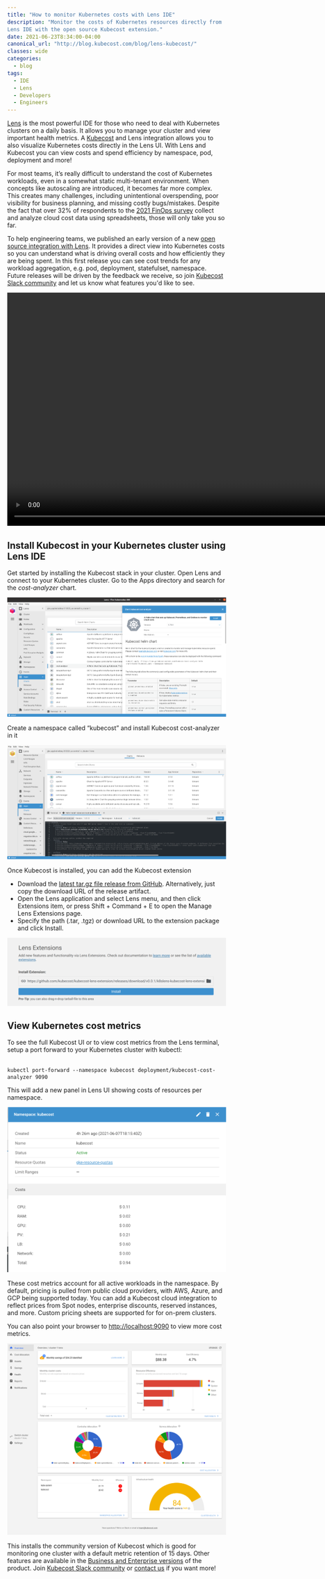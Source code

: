 ```yaml
---
title: "How to monitor Kubernetes costs with Lens IDE"
description: "Monitor the costs of Kubernetes resources directly from
Lens IDE with the open source Kubecost extension."
date: 2021-06-23T8:34:00-04:00
canonical_url: "http://blog.kubecost.com/blog/lens-kubecost/"
classes: wide
categories:
  - blog
tags:
  - IDE
  - Lens
  - Developers
  - Engineers
---
```


[Lens](https://k8slens.dev/) is the most powerful IDE for those who need to deal with Kubernetes clusters on a daily basis. It allows you to manage your cluster and view important health metrics. A [Kubecost](http://kubecost.com/) and Lens integration allows you to also visualize Kubernetes costs directly in the Lens UI. With Lens and Kubecost you can view costs and spend efficiency by namespace, pod, deployment and more!

For most teams, it’s really difficult to understand the cost of Kubernetes workloads, even in a somewhat static multi-tenant environment. When concepts like autoscaling are introduced, it becomes far more complex. This creates many challenges, including unintentional overspending, poor visibility for business planning, and missing costly bugs/mistakes. Despite the fact that over 32% of respondents to the [2021 FinOps survey](https://data.finops.org/) collect and analyze cloud cost data using spreadsheets, those will only take you so far.

To help engineering teams, we published an early version of a new [open source integration with Lens](https://github.com/kubecost/kubecost-lens-extension). It provides a direct view into Kubernetes costs so you can understand what is driving overall costs and how efficiently they are being spent. In this first release you can see cost trends for any workload aggregation, e.g. pod, deployment, statefulset, namespace. Future releases will be driven by the feedback we receive, so join [Kubecost Slack community](https://join.slack.com/t/kubecost/shared_invite/enQtNTA2MjQ1NDUyODE5LWFjYzIzNWE4MDkzMmUyZGU4NjkwMzMyMjIyM2E0NGNmYjExZjBiNjk1YzY5ZDI0ZTNhZDg4NjlkMGRkYzFlZTU) and let us know what features you'd like to see.

<video src="/assets/images/2021-06-10-lens-kubecost/lens-kubecost-extension.mov" width="860" height="537" controls preload></video>

## Install Kubecost in your Kubernetes cluster using Lens IDE

Get started by installing the Kubecost stack in your cluster. Open Lens and connect to your Kubernetes cluster.  Go to the Apps directory and search for the _cost-analyzer_ chart.

![Find Kubecost from the Lens Apps directory](/assets/images/2021-06-10-lens-kubecost/image3.png "Install Kubecost from the Lens Apps directory")


Create a namespace called “kubecost” and install Kubecost cost-analyzer in it

![Install Kubecost in the kubecost namespace](/assets/images/2021-06-10-lens-kubecost/image5.png "Install Kubecost in the kubecost namespace")

Once Kubecost is installed, you can add the Kubecost extension

*   Download the [latest tar.gz file release from GitHub](https://github.com/kubecost/kubecost-lens-extension/releases). Alternatively, just copy the download URL of the release artifact.
*   Open the Lens application and select Lens menu, and then click Extensions item, or press Shift + Command + E to open the Manage Lens Extensions page.
*   Specify the path (.tar, .tgz) or download URL to the extension package and click Install.

![Install Kubecost Lens extension](/assets/images/2021-06-10-lens-kubecost/image7.png "Install Kubecost Lens extension")

## View Kubernetes cost metrics

To see the full Kubecost UI or to view cost metrics from the Lens terminal, setup a port forward to your Kubernetes cluster with kubectl:

```

kubectl port-forward --namespace kubecost deployment/kubecost-cost-analyzer 9090

```

This will add a new panel in Lens UI showing costs of resources per namespace. 

![See the new Costs panel in the Lens UI](/assets/images/2021-06-10-lens-kubecost/image6.png "See the new Costs panel in the Lens UI")


These cost metrics account for all active workloads in the namespace. By default, pricing is pulled from public cloud providers, with AWS, Azure, and GCP being supported today. You can add a Kubecost cloud integration to reflect prices from Spot nodes, enterprise discounts, reserved instances, and more.
Custom pricing sheets are supported for for on-prem clusters.

You can also point your browser to [http://localhost:9090](http://localhost:9090) to view more cost metrics.


![The Kubecost GUI in the browser](/assets/images/2021-06-10-lens-kubecost/image2.png "The Kubecost GUI in the browser")


This installs the community version of Kubecost which is good for monitoring one cluster with a default metric retention of 15 days. Other features are available in the [Business and Enterprise versions](https://www.kubecost.com/pricing/) of the product. Join [Kubecost Slack community](https://join.slack.com/t/kubecost/shared_invite/enQtNTA2MjQ1NDUyODE5LWFjYzIzNWE4MDkzMmUyZGU4NjkwMzMyMjIyM2E0NGNmYjExZjBiNjk1YzY5ZDI0ZTNhZDg4NjlkMGRkYzFlZTU) or [contact us](mailto:team@kubecost.com) if you want more! 
